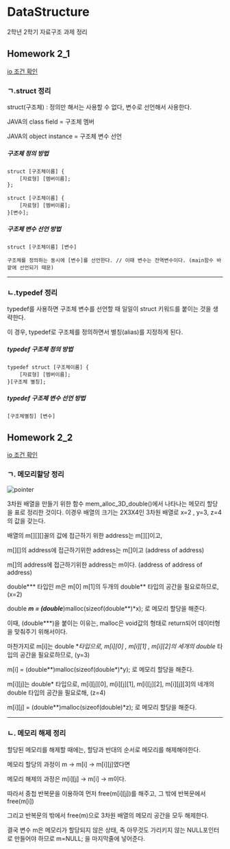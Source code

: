 # DataStructure
2학년 2학기 자료구조 과제 정리

## Homework 2_1

[io 조건 확인]()

### ㄱ.struct 정리
struct(구조체) : 정의만 해서는 사용할 수 없다, 변수로 선언해서 사용한다. 

JAVA의 class field = 구조체 멤버

JAVA의 object instance = 구조체 변수 선언

##### 구조체 정의 방법
<pre><code>struct [구조체이름] {
    [자료형] [멤버이름];
};
</code></pre>

<pre><code>struct [구조체이름] {
    [자료형] [멤버이름];
}[변수];
</code></pre>

##### 구조체 변수 선언 방법

<pre><code>struct [구조체이름] [변수]</code></pre>

<pre><code>구조체를 정의하는 동시에 [변수]를 선언한다. // 이때 변수는 전역변수이다. (main함수 바깥에 선언되기 때문)</code></pre>


----

### ㄴ.typedef 정리

typedef를 사용하면 구조체 변수를 선언할 때 일일이 struct 키워드를 붙이는 것을 생략한다.

이 경우, typedef로 구조체를 정의하면서 별칭(alias)를 지정하게 된다.

##### typedef 구조체 정의 방법

<pre><code>typedef struct [구조체이름] {
    [자료형] [멤버이름];
}[구조체 별칭];
</code></pre>

##### typedef 구조체 변수 선언 방법

<pre><code>[구조체별칭] [변수]</code></pre>

## Homework 2_2


[io 조건 확인]()

### ㄱ. 메모리할당 정리
![pointer](https://user-images.githubusercontent.com/26458200/46453047-3ae9d100-c7da-11e8-8362-3e915236c8d2.PNG)

3차원 배열을 만들기 위한 함수 mem_alloc_3D_double()에서 나타나는 메모리 할당을 표로 정리한 것이다.
이경우 배열의 크기는 2X3X4인 3차원 배열로 x=2 , y=3, z=4의 값을 갖는다.

배열의 m[][][]꼴의 값에 접근하기 위한 address는 m[][]이고,

m[][]의 address에 접근하기위한 address는 m[]이고 (address of address)

m[]의 address에 접근하기위한 address는 m이다. (address of address of address)

double*** 타입인 m은 m[0] m[1]의 두개의 double** 타입의 공간을 필요로하므로, (x=2)

double ***m = (double***)malloc(sizeof(double**)*x); 로 메모리 할당을 해준다.

이때, (double***)을 붙이는 이유는, malloc은 void값의 형태로 return되어 데이터형을 맞춰주기 위해서이다.

마찬가지로 m[i]는 double **타입으로, m[i][0] , m[i][1] , m[i][2]의 세개의 double* 타입의 공간을 필요로하므로, (y=3)

m[i] = (double**)malloc(sizeof(double*)*y); 로 메모리 할당을 해준다.

m[i][j]는 double* 타입으로, m[i][j][0], m[i][j][1], m[i][j][2], m[i][j][3]의 네개의 double 타입의 공간을 필요로해, (z=4)

m[i][j] = (double**)malloc(sizeof(double)*z); 로 메모리 할당을 해준다.

-----

### ㄴ. 메모리 해제 정리

할당된 메모리를 해제할 때에는, 할당과 반대의 순서로 메모리를 해제해야한다.

메모리 할당의 과정이 m -> m[i] -> m[i][j]였다면

메모리 해제의 과정은 m[i][j] -> m[i] -> m이다.

따라서 중첩 반복문을 이용하여 먼저 free(m[i][j])를 해주고, 그 밖에 반복문에서 free(m[i]) 

그리고 반복문의 밖에서 free(m)으로 3차원 배열의 메모리 공간을 모두 해제한다. 

결국 변수 m은 메모리가 할당되지 않은 상태, 즉 아무것도 가리키지 않는 NULL포인터로 만들어야 하므로 m=NULL; 을 마지막줄에 넣어준다.

